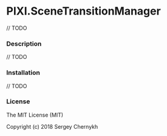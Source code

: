 # PIXI.SceneTransitionManager
  // TODO
  
### Description
  
// TODO

### Installation

// TODO

### License

The MIT License (MIT)

Copyright (c) 2018 Sergey Chernykh